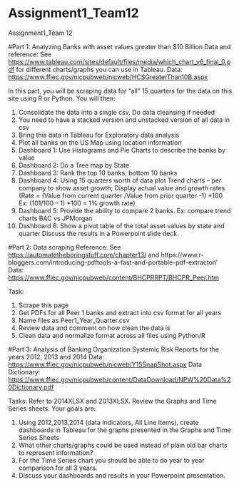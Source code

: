 # Assignment1_Team12
Assignment1_Team 12

#Part 1: Analyzing Banks with asset values greater than $10 Billion
Data and reference:
See https://www.tableau.com/sites/default/files/media/which_chart_v6_final_0.pdf for different charts/graphs you can use in Tableau.
Data: https://www.ffiec.gov/nicpubweb/nicweb/HCSGreaterThan10B.aspx

In this part, you will be scraping data for “all” 15 quarters for the data on this site using R or Python. You will then:

1. Consolidate the data into a single csv. Do data cleansing if needed
2. You need to have a stacked version and unstacked version of all data in csv
3. Bring this data in Tableau for Exploratory data analysis
4. Plot all banks on the US Map using location information
5. Dashboard 1: Use Histograms and Pie Charts to describe the banks by value
6. Dashboard 2: Do a Tree map by State
7. Dashboard 3: Rank the top 10 banks, bottom 10 banks
8. Dashboard 4: Using 15 quarters worth of data plot Trend charts – per company to show asset growth; Display actual value and growth rates (Rate = (Value from current quarter /Value from prior quarter -1) *100 Ex: (101/100 – 1) *100 = 1% growth rate)
9. Dashboard 5: Provide the ability to compare 2 banks. Ex: compare trend charts BAC vs JPMorgan
10. Dashboard 6: Show a pivot table of the total asset values by state and quarter Discuss the results in a Powerpoint slide deck.

#Part 2: Data scraping
Reference: See https://automatetheboringstuff.com/chapter13/ and https://www.r- bloggers.com/introducing-pdftools-a-fast-and-portable-pdf-extractor/
Data:
https://www.ffiec.gov/nicpubweb/content/BHCPRRPT/BHCPR_Peer.htm

Task:


1. Scrape this page
2. Get PDFs for all Peer 1 banks and extract into csv format for all years
3. Name files as Peer1_Year_Quarter.csv
4. Review data and comment on how clean the data is
5. Clean data and normalize format across all files using Python/R


#Part 3: Analysis of Banking Organization Systemic Risk Reports for the years 2012, 2013 and 2014
Data:
https://www.ffiec.gov/nicpubweb/nicweb/Y15SnapShot.aspx
Data Dictionary:
https://www.ffiec.gov/nicpubweb/content/DataDownload/NPW%20Data%20Dictionary.pdf

Tasks:
Refer to 2014XLSX and 2013XLSX. Review the Graphs and Time Series sheets. Your goals are:


1. Using 2012,2013,2014 (data Indicators, All Line Items), create dashboards in Tableau for the graphs presented in the Graphs and Time Series Sheets
2. What other charts/graphs could be used instead of plain old bar charts to represent information?
3. For the Time Series chart you should be able to do year to year comparison for all 3 years.
4. Discuss your dashboards and results in your Powerpoint presentation.
